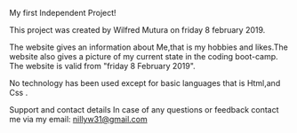 My first Independent Project!

This project was created by Wilfred Mutura on friday 8 february 2019.

The website gives an information about Me,that is my hobbies and likes.The website also gives a picture of my current state in the coding boot-camp.
The website is valid from "friday 8 February 2019".

No technology has been used except for basic languages that is Html,and Css .

Support and contact details
In case of any questions or feedback contact me via my email: nillyw31@gmail.com
